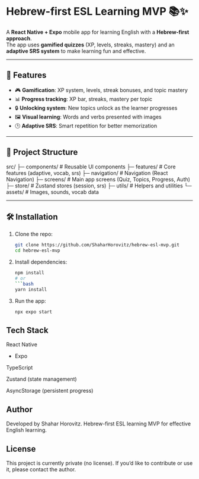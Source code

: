 # Hebrew-first ESL Learning MVP 📚✨

A **React Native + Expo** mobile app for learning English with a **Hebrew-first approach**.  
The app uses **gamified quizzes** (XP, levels, streaks, mastery) and an **adaptive SRS system** to make learning fun and effective.  

---

## 🚀 Features
- 🎮 **Gamification**: XP system, levels, streak bonuses, and topic mastery  
- 📊 **Progress tracking**: XP bar, streaks, mastery per topic  
- 🔒 **Unlocking system**: New topics unlock as the learner progresses  
- 🖼 **Visual learning**: Words and verbs presented with images  
- 🕒 **Adaptive SRS**: Smart repetition for better memorization  

---

## 📂 Project Structure
src/
├─ components/ # Reusable UI components
├─ features/ # Core features (adaptive, vocab, srs)
├─ navigation/ # Navigation (React Navigation)
├─ screens/ # Main app screens (Quiz, Topics, Progress, Auth)
├─ store/ # Zustand stores (session, srs)
├─ utils/ # Helpers and utilities
└─ assets/ # Images, sounds, vocab data

---

## 🛠️ Installation

1. Clone the repo:
   ```bash
   git clone https://github.com/ShaharHorovitz/hebrew-esl-mvp.git
   cd hebrew-esl-mvp
2. Install dependencies:
    ```bash
   npm install
    # or
    ```bash
    yarn install
3. Run the app:
    ```bash
    npx expo start

## Tech Stack

React Native
 + Expo

TypeScript

Zustand
 (state management)

AsyncStorage
 (persistent progress)

 ## Author

Developed by Shahar Horovitz.
Hebrew-first ESL learning MVP for effective English learning.

## License

This project is currently private (no license).
If you’d like to contribute or use it, please contact the author.